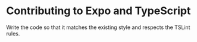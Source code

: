# Contributing to Expo and TypeScript

Write the code so that it matches the existing style and respects the TSLint rules.
